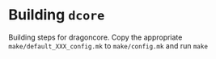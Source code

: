 # Building `dcore`

Building steps for dragoncore.
Copy the appropriate `make/default_XXX_config.mk` to `make/config.mk` and run `make`
